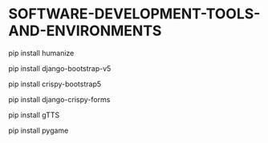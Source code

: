 # SOFTWARE-DEVELOPMENT-TOOLS-AND-ENVIRONMENTS

pip install humanize

pip install django-bootstrap-v5

pip install crispy-bootstrap5

pip install django-crispy-forms

pip install gTTS

pip install pygame
